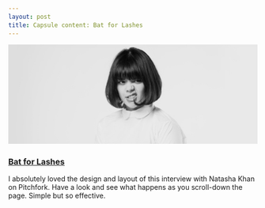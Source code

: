 ```yaml
---
layout: post
title: Capsule content: Bat for Lashes
---
```


[![Natasha Khan](/assets/images-inline/natasha-khan.jpg)](/assets/images-original/natasha-khan-original.jpg)

### [Bat for Lashes](http://pitchfork.com/features/cover-story/reader/bat-for-lashes/)

I absolutely loved the design and layout of this interview with Natasha Khan on Pitchfork. Have a look and see what happens as you scroll-down the page. Simple but so effective.